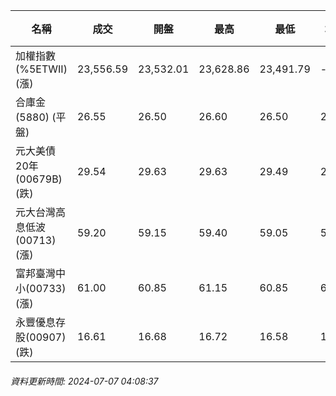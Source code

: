 | 名稱 | 成交 | 開盤 | 最高 | 最低 | 均價 | 成交金額(億) | 昨收 | 漲跌幅 | 漲跌 | 總量 | 昨量 | 振幅 |
| -------- | -------- | -------- | -------- |-------- | -------- | -------- |-------- |-------- |-------- | -------- | -------- |-------- |
|加權指數(%5ETWII) (漲)|23,556.59|23,532.01|23,628.86|23,491.79|-|4,831.52|23,522.53|0.14%|34.06|10,558,205|0|0.58%|
|合庫金(5880) (平盤)|26.55|26.50|26.60|26.50|26.55|1.72|26.55|0.00%|0.00|6,484|12,494|0.38%|
|元大美債20年(00679B) (跌)|29.54|29.63|29.63|29.49|29.53|14.86|29.60|0.20%|0.06|50,329|39,966|0.47%|
|元大台灣高息低波(00713) (漲)|59.20|59.15|59.40|59.05|59.24|5.40|59.00|0.34%|0.20|9,109|14,168|0.59%|
|富邦臺灣中小(00733) (漲)|61.00|60.85|61.15|60.85|61.04|1.47|60.70|0.49%|0.30|2,402|2,380|0.49%|
|永豐優息存股(00907) (跌)|16.61|16.68|16.72|16.58|16.62|0.294|16.65|0.24%|0.04|1,769|3,743|0.84%|
###### 資料更新時間: 2024-07-07 04:08:37